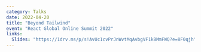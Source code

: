 ```yaml
---
category: Talks
date: 2022-04-20
title: "Beyond Tailwind"
event: "React Global Online Summit 2022"
links:
  Slides: "https://1drv.ms/p/s!AvUc1cvPrJnWvtMqAvbgVF1kBMmFWQ?e=8F0qjh"
---
```

